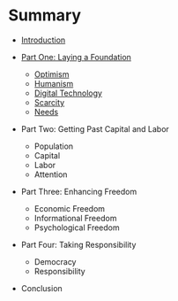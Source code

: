 # Summary

* [Introduction](README.md)

* [Part One: Laying a Foundation](part-one/README.md)
    * [Optimism](part-one/Optimism.md)
    * [Humanism](part-one/Humanism.md)
    * [Digital Technology](part-one/Digital.md)
    * [Scarcity](part-one/Scarcity.md)
    * [Needs](part-one/Needs.md)

* Part Two: Getting Past Capital and Labor
    * Population
    * Capital
    * Labor
    * Attention

* Part Three: Enhancing Freedom
    * Economic Freedom
    * Informational Freedom
    * Psychological Freedom

* Part Four: Taking Responsibility
    * Democracy
    * Responsibility

* Conclusion
